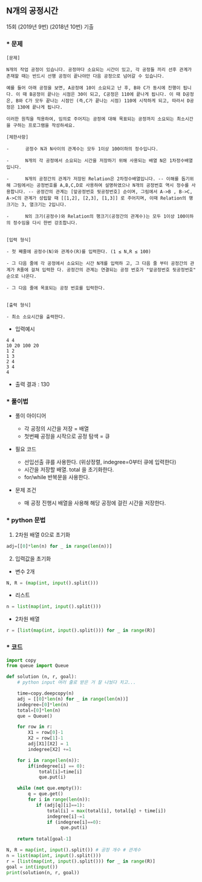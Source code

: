 ## N개의 공정시간 
15회 (2019년 9번) (2018년 10번) 기출

### * 문제 
```
[문제]

N개의 작업 공정이 있습니다. 공정마다 소요되는 시간이 있고, 각 공정들 끼리 선후 관계가 존재할 때는 반드시 선행 공정이 끝나야만 다음 공정으로 넘어갈 수 있습니다.

예를 들어 아래 공정을 보면, A공정에 10이 소요되고 난 후, B와 C가 동시에 진행이 됩니다. 이 때 B공정이 끝나는 시점은 30이 되고, C공정은 110에 끝나게 됩니다. 이 때 D공정은, B와 C가 모두 끝나는 시점인 (즉,C가 끝나는 시점) 110에 시작하게 되고, 따라서 D공정은 130에 끝나게 됩니다.

이러한 원칙을 적용하여, 임의로 주어지는 공정에 대해 목표되는 공정까지 소요되는 최소시간을 구하는 프로그램을 작성하세요.

[제한사항]

-      공정수 N과 N사이의 관계수는 모두 1이상 100이하의 정수입니다.

-      N개의 각 공정에서 소요되는 시간을 저장하기 위해 사용되는 배열 N은 1차정수배열입니다.

-      N개의 공정간의 관계가 저장된 Relation은 2차정수배열입니다. -- 이해를 돕기위해 그림에서는 공정번호를 A,B,C,D로 사용하여 설명하였으나 N개의 공정번호 역시 정수를 사용합니다. -- 공정간의 관계는 [앞공정번호 뒷공정번호] 순이며, 그림에서 A->B , B->C, A->C의 관계가 성립할 때 [[1,2], [2,3], [1,3]] 로 주어지며, 이때 Relation의 행크기는 3, 열크기는 2입니다.

-      N의 크기(공정수)와 Relation의 행크기(공정간의 관계수)는 모두 1이상 100이하의 정수임을 다시 한번 강조합니다.


[입력 형식]

- 첫 째줄에 공정수(N)와 관계수(R)를 입력한다. (1 ≤ N,R ≤ 100)

- 그 다음 줄에 각 공정에서 소요되는 시간 N개를 입력하 고, 그 다음 줄 부터 공정간의 관계가 R줄에 걸쳐 입력한 다. 공정간의 관계는 연결되는 공정 번호가 "앞공정번호 뒷공정번호" 순으로 나온다.

- 그 다음 줄에 목표되는 공정 번호를 입력한다.


[출력 형식]

- 최소 소요시간을 출력한다.
```

* 입력예시 
```
4 4
10 20 100 20
1 2
1 3
2 4
3 4
4
```

* 출력 결과 : 130

### * 풀이법 
- 풀이 아이디어 
  * 각 공정의 시간을 저장 = 배열 
  * 첫번째 공정을 시작으로 공정 탐색 = 큐 
  
- 필요 코드 
  * 선입선출 큐를 사용한다. (위상정렬, indegree=0부터 큐에 입력한다)
  * 시간을 저장할 배열. total 을 초기화한다.
  * for/while 반복문을 사용한다.
  
- 문제 조건 
  * 매 공정 진행시 배열을 사용해 해당 공정에 걸린 시간을 저장한다. 

### * python 문법 
1. 2차원 배열 0으로  초기화 
```python
adj=[[0]*len(n) for _ in range(len(n))]
```
2. 입력값을 초기화
* 변수 2개
```python 
N, R = (map(int, input().split()))
```
* 리스트
```python
n = list(map(int, input().split()))
```
* 2차원 배열 
```python
r = [list(map(int, input().split())) for _ in range(R)]
```


### * 코드 
```python
import copy 
from queue import Queue

def solution (n, r, goal):
    # python input 여러 줄로 받은 거 잘 나눴다 치고... 

    time=copy.deepcopy(n)
    adj = [[0]*len(n) for _ in range(len(n))]
    indegree=[0]*len(n)
    total=[0]*len(n)
    que = Queue()

    for row in r:
        X1 = row[0]-1
        X2 = row[1]-1
        adj[X1][X2] = 1
        indegree[X2] +=1

    for i in range(len(n)):
        if(indegree[i] == 0):
            total[i]=time[i]
            que.put(i)

    while (not que.empty()):
        q = que.get()
        for i in range(len(n)):
           if (adj[q][i]==1): 
               total[i] = max(total[i], total[q] + time[i])
               indegree[i]-=1
               if (indegree[i]==0):
                    que.put(i)
    
    return total[goal-1]

N, R = map(int, input().split()) # 공정 개수 # 관계수
n = list(map(int, input().split()))
r = [list(map(int, input().split())) for _ in range(R)]
goal = int(input())
print(solution(n, r, goal))
```
